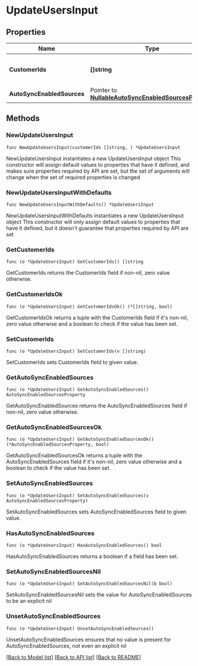 # UpdateUsersInput

## Properties

Name | Type | Description | Notes
------------ | ------------- | ------------- | -------------
**CustomerIds** | **[]string** | List of organization supplied user IDs | 
**AutoSyncEnabledSources** | Pointer to [**NullableAutoSyncEnabledSourcesProperty**](AutoSyncEnabledSourcesProperty.md) |  | [optional] 

## Methods

### NewUpdateUsersInput

`func NewUpdateUsersInput(customerIds []string, ) *UpdateUsersInput`

NewUpdateUsersInput instantiates a new UpdateUsersInput object
This constructor will assign default values to properties that have it defined,
and makes sure properties required by API are set, but the set of arguments
will change when the set of required properties is changed

### NewUpdateUsersInputWithDefaults

`func NewUpdateUsersInputWithDefaults() *UpdateUsersInput`

NewUpdateUsersInputWithDefaults instantiates a new UpdateUsersInput object
This constructor will only assign default values to properties that have it defined,
but it doesn't guarantee that properties required by API are set

### GetCustomerIds

`func (o *UpdateUsersInput) GetCustomerIds() []string`

GetCustomerIds returns the CustomerIds field if non-nil, zero value otherwise.

### GetCustomerIdsOk

`func (o *UpdateUsersInput) GetCustomerIdsOk() (*[]string, bool)`

GetCustomerIdsOk returns a tuple with the CustomerIds field if it's non-nil, zero value otherwise
and a boolean to check if the value has been set.

### SetCustomerIds

`func (o *UpdateUsersInput) SetCustomerIds(v []string)`

SetCustomerIds sets CustomerIds field to given value.


### GetAutoSyncEnabledSources

`func (o *UpdateUsersInput) GetAutoSyncEnabledSources() AutoSyncEnabledSourcesProperty`

GetAutoSyncEnabledSources returns the AutoSyncEnabledSources field if non-nil, zero value otherwise.

### GetAutoSyncEnabledSourcesOk

`func (o *UpdateUsersInput) GetAutoSyncEnabledSourcesOk() (*AutoSyncEnabledSourcesProperty, bool)`

GetAutoSyncEnabledSourcesOk returns a tuple with the AutoSyncEnabledSources field if it's non-nil, zero value otherwise
and a boolean to check if the value has been set.

### SetAutoSyncEnabledSources

`func (o *UpdateUsersInput) SetAutoSyncEnabledSources(v AutoSyncEnabledSourcesProperty)`

SetAutoSyncEnabledSources sets AutoSyncEnabledSources field to given value.

### HasAutoSyncEnabledSources

`func (o *UpdateUsersInput) HasAutoSyncEnabledSources() bool`

HasAutoSyncEnabledSources returns a boolean if a field has been set.

### SetAutoSyncEnabledSourcesNil

`func (o *UpdateUsersInput) SetAutoSyncEnabledSourcesNil(b bool)`

 SetAutoSyncEnabledSourcesNil sets the value for AutoSyncEnabledSources to be an explicit nil

### UnsetAutoSyncEnabledSources
`func (o *UpdateUsersInput) UnsetAutoSyncEnabledSources()`

UnsetAutoSyncEnabledSources ensures that no value is present for AutoSyncEnabledSources, not even an explicit nil

[[Back to Model list]](../README.md#documentation-for-models) [[Back to API list]](../README.md#documentation-for-api-endpoints) [[Back to README]](../README.md)


